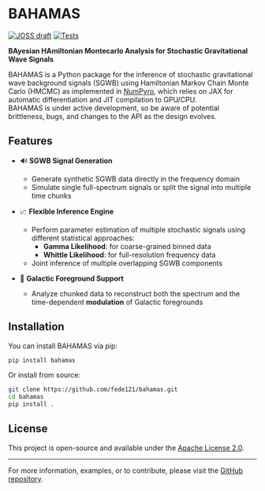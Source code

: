 # BAHAMAS

[![JOSS draft](https://github.com/fede121/bahamas/actions/workflows/paper.yml/badge.svg?branch=main)](https://github.com/fede121/bahamas/actions/workflows/paper.yml) [![Tests](https://github.com/fede121/bahamas/actions/workflows/testing.yml/badge.svg?branch=main)](https://github.com/fede121/bahamas/actions/workflows/testing.yml)

**BAyesian HAmiltonian Montecarlo Analysis for Stochastic Gravitational Wave Signals**

BAHAMAS is a Python package for the inference of stochastic gravitational wave background signals (SGWB) using Hamiltonian Markov Chain Monte Carlo (HMCMC) as implemented in [NumPyro](https://num.pyro.ai/en/stable/getting_started.html#what-is-numpyro), which relies on JAX for automatic differentiation and JIT compilation to GPU/CPU.  
BAHAMAS is under active development, so be aware of potential brittleness, bugs, and changes to the API as the design evolves.

## Features

- 🔊 **SGWB Signal Generation**
  - Generate synthetic SGWB data directly in the frequency domain
  - Simulate single full-spectrum signals or split the signal into multiple time chunks

- 📈 **Flexible Inference Engine**
  - Perform parameter estimation of multiple stochastic signals using different statistical approaches:
    - **Gamma Likelihood**: for coarse-grained binned data
    - **Whittle Likelihood**: for full-resolution frequency data
  - Joint inference of multiple overlapping SGWB components

- 🌌 **Galactic Foreground Support**
  - Analyze chunked data to reconstruct both the spectrum and the time-dependent **modulation** of Galactic foregrounds

## Installation

You can install BAHAMAS via pip:

```bash
pip install bahamas
```

Or install from source:

```bash
git clone https://github.com/fede121/bahamas.git
cd bahamas
pip install .
```

## License

This project is open-source and available under the [Apache License 2.0](https://www.apache.org/licenses/LICENSE-2.0).

---

For more information, examples, or to contribute, please visit the [GitHub repository](https://github.com/fede121/bahamas.git).
